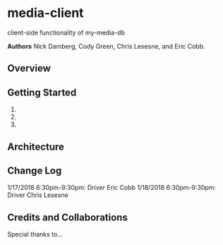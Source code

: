 # media-client
client-side functionality of my-media-db


**Authors** 
Nick Damberg, Cody Green, Chris Lesesne, and Eric Cobb.

## Overview


## Getting Started
1.
2.
3.

## Architecture

## Change Log
1/17/2018 6:30pm-9:30pm: Driver Eric Cobb
1/18/2018 6:30pm-9:30pm: Driver Chris Lesesne

## Credits and Collaborations
Special thanks to...